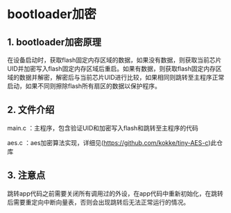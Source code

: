 # bootloader加密

## 1. bootloader加密原理
在设备启动时，获取flash固定内存区域的数据，如果没有数据，则获取当前芯片UID并加密写入flash固定内存区域后重启。如果有数据，则获取flash固定内存区域的数据并解密，解密后与当前芯片UID进行比较，如果相同则跳转至主程序正常启动，如果不同则擦除flash所有扇区的数据以保护程序。

## 2. 文件介绍
main.c ：主程序，包含验证UID和加密写入flash和跳转至主程序的代码

aes.c ：aes加密算法实现，详细见(https://github.com/kokke/tiny-AES-c)此仓库

## 3. 注意点
跳转app代码之前需要关闭所有调用过的外设，在app代码中重新初始化，在跳转后需要重定向中断向量表，否则会出现跳转后无法正常运行的情况。

